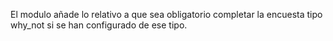 El modulo añade lo relativo a que sea obligatorio completar la encuesta tipo why_not si se han configurado de ese tipo.
